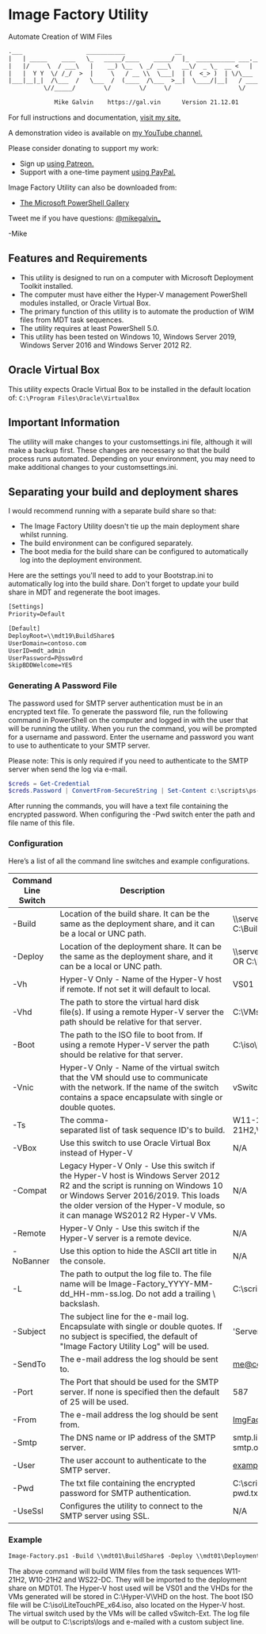 # Image Factory Utility

Automate Creation of WIM Files

```txt
.___                  ___________              __                         ____ ___   __  .__.__  .__  __
|   | _____    ____   \_   _____/____    _____/  |_  ___________ ___.__. |    |   \_/  |_|__|  | |__|/  |_ ___.__.
|   |/     \  / ___\   |    __) \__  \ _/ ___\   __\/  _ \_  __ <   |  | |    |   /\   __\  |  | |  \   __<   |  |
|   |  Y Y  \/ /_/  >  |     \   / __ \\  \___|  | (  <_> )  | \/\___  | |    |  /  |  | |  |  |_|  ||  |  \___  |
|___|__|_|  /\___  /   \___  /  (____  /\___  >__|  \____/|__|   / ____| |______/   |__| |__|____/__||__|  / ____|
          \//_____/        \/        \/     \/                   \/                                        \/

             Mike Galvin    https://gal.vin      Version 21.12.01
```

For full instructions and documentation, [visit my site.](https://gal.vin/posts/image-factory/)

A demonstration video is available on [my YouTube channel.](https://youtu.be/BdNwWwxo7Ug)

Please consider donating to support my work:

* Sign up [using Patreon.](https://www.patreon.com/mikegalvin)
* Support with a one-time payment [using PayPal.](https://www.paypal.me/digressive)

Image Factory Utility can also be downloaded from:

* [The Microsoft PowerShell Gallery](https://www.powershellgallery.com/packages/Image-Factory)

Tweet me if you have questions: [@mikegalvin_](https://twitter.com/mikegalvin_)

-Mike

## Features and Requirements

* This utility is designed to run on a computer with Microsoft Deployment Toolkit installed.
* The computer must have either the Hyper-V management PowerShell modules installed, or Oracle Virtual Box.
* The primary function of this utility is to automate the production of WIM files from MDT task sequences.
* The utility requires at least PowerShell 5.0.
* This utility has been tested on Windows 10, Windows Server 2019, Windows Server 2016 and Windows Server 2012 R2.

## Oracle Virtual Box

This utility expects Oracle Virtual Box to be installed in the default location of: ```C:\Program Files\Oracle\VirtualBox```

## Important Information

The utility will make changes to your customsettings.ini file, although it will make a backup first. These changes are necessary so that the build process runs automated. Depending on your environment, you may need to make additional changes to your customsettings.ini.

## Separating your build and deployment shares

I would recommend running with a separate build share so that:

* The Image Factory Utility doesn't tie up the main deployment share whilst running.
* The build environment can be configured separately.
* The boot media for the build share can be configured to automatically log into the deployment environment.

Here are the settings you'll need to add to your Bootstrap.ini to automatically log into the build share. Don't forget to update your build share in MDT and regenerate the boot images.

```txt
[Settings]
Priority=Default

[Default]
DeployRoot=\\mdt19\BuildShare$
UserDomain=contoso.com
UserID=mdt_admin
UserPassword=P@ssw0rd
SkipBDDWelcome=YES
```

### Generating A Password File

The password used for SMTP server authentication must be in an encrypted text file. To generate the password file, run the following command in PowerShell on the computer and logged in with the user that will be running the utility. When you run the command, you will be prompted for a username and password. Enter the username and password you want to use to authenticate to your SMTP server.

Please note: This is only required if you need to authenticate to the SMTP server when send the log via e-mail.

``` powershell
$creds = Get-Credential
$creds.Password | ConvertFrom-SecureString | Set-Content c:\scripts\ps-script-pwd.txt
```

After running the commands, you will have a text file containing the encrypted password. When configuring the -Pwd switch enter the path and file name of this file.

### Configuration

Here’s a list of all the command line switches and example configurations.

| Command Line Switch | Description | Example |
| ------------------- | ----------- | ------- |
| -Build | Location of the build share. It can be the same as the deployment share, and it can be a local or UNC path. | \\\server\buildshare$ OR C:\BuildShare |
| -Deploy | Location of the deployment share. It can be the same as the deployment share, and it can be a local or UNC path. | \\\server\deploymentshare$ OR C:\DeploymentShare |
| -Vh | Hyper-V Only - Name of the Hyper-V host if remote. If not set it will default to local. | VS01 |
| -Vhd | The path to store the virtual hard disk file(s). If using a remote Hyper-V server the path should be relative for that server. | C:\VMs\VHD |
| -Boot | The path to the ISO file to boot from. If using a remote Hyper-V server the path should be relative for that server. | C:\iso\LiteTouchPE_x64.iso |
| -Vnic | Hyper-V Only - Name of the virtual switch that the VM should use to communicate with the network. If the name of the switch contains a space encapsulate with single or double quotes. | vSwitch-Ext |
| -Ts | The comma-separated list of task sequence ID's to build. | W11-21H2,W10-21H2,WS22-DC |
| -VBox | Use this switch to use Oracle Virtual Box instead of Hyper-V | N/A |
| -Compat | Legacy Hyper-V Only - Use this switch if the Hyper-V host is Windows Server 2012 R2 and the script is running on Windows 10 or Windows Server 2016/2019. This loads the older version of the Hyper-V module, so it can manage WS2012 R2 Hyper-V VMs. | N/A |
| -Remote | Hyper-V Only - Use this switch if the Hyper-V server is a remote device. | N/A |
| -NoBanner | Use this option to hide the ASCII art title in the console. | N/A |
| -L | The path to output the log file to. The file name will be Image-Factory_YYYY-MM-dd_HH-mm-ss.log. Do not add a trailing \ backslash. | C:\scripts\logs |
| -Subject | The subject line for the e-mail log. Encapsulate with single or double quotes. If no subject is specified, the default of "Image Factory Utility Log" will be used. | 'Server: Notification' |
| -SendTo | The e-mail address the log should be sent to. | me@contoso.com |
| -Port | The Port that should be used for the SMTP server. If none is specified then the default of 25 will be used. | 587 |
| -From | The e-mail address the log should be sent from. | ImgFactory@contoso.com |
| -Smtp | The DNS name or IP address of the SMTP server. | smtp.live.com OR smtp.office365.com |
| -User | The user account to authenticate to the SMTP server. | example@contoso.com |
| -Pwd | The txt file containing the encrypted password for SMTP authentication. | C:\scripts\ps-script-pwd.txt |
| -UseSsl | Configures the utility to connect to the SMTP server using SSL. | N/A |

### Example

``` txt
Image-Factory.ps1 -Build \\mdt01\BuildShare$ -Deploy \\mdt01\DeploymentShare$ -Vh VS01 -VHD C:\Hyper-V\VHD -Boot C:\iso\LiteTouchPE_x64.iso -Vnic vSwitch-Ext -Remote -Ts W11-21H2,W10-21H2,WS22-DC -L C:\scripts\logs -Subject 'Server: Image Factory' -SendTo me@contoso.com -From imgfactory@contoso.com -Smtp smtp.outlook.com -User example@contoso.com -Pwd c:\scripts\ps-script-pwd.txt -UseSsl
```

The above command will build WIM files from the task sequences W11-21H2, W10-21H2 and WS22-DC. They will be imported to the deployment share on MDT01. The Hyper-V host used will be VS01 and the VHDs for the VMs generated will be stored in C:\Hyper-V\VHD on the host. The boot ISO file will be C:\iso\LiteTouchPE_x64.iso, also located on the Hyper-V host. The virtual switch used by the VMs will be called vSwitch-Ext. The log file will be output to C:\scripts\logs and e-mailed with a custom subject line.
